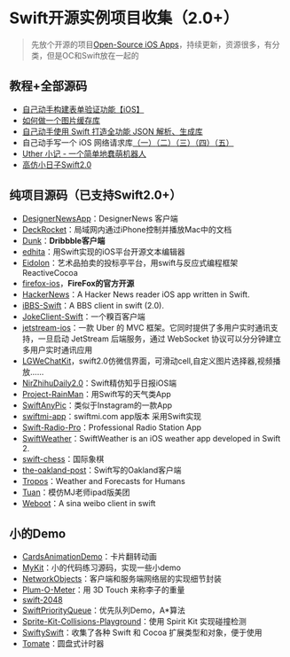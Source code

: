 # Swift开源实例项目收集（2.0+）
> 先放个开源的项目[Open-Source iOS Apps][1]，持续更新，资源很多，有分类，但是OC和Swift放在一起的

## 教程+全部源码
- [自己动手构建表单验证功能【iOS】][2]
- [如何做一个图片缓存库][3]
- [自己动手使用 Swift 打造全功能 JSON 解析、生成库][4]
- 自己动手写一个 iOS 网络请求库[（一）][5][（二）][6][（三）][7][（四）][8][（五）][9]
- [Uther 小记 - 一个简单地蠢萌机器人][10]
- [高仿小日子Swift2.0][11]

## 纯项目源码（已支持Swift2.0+）
- [DesignerNewsApp][12]：DesignerNews 客户端
- [DeckRocket][13]：局域网内通过iPhone控制并播放Mac中的文档
- [Dunk][14]：**Dribbble客户端**
- [edhita][15]：用Swift实现的iOS平台开源文本编辑器
- [Eidolon][16]：艺术品拍卖的投标亭平台，用swift与反应式编程框架 ReactiveCocoa
- [firefox-ios][17]，**FireFox的官方开源**
- [HackerNews][18]：A Hacker News reader iOS app written in Swift.
- [iBBS-Swift][19]：A BBS client in swift (2.0).
- [JokeClient-Swift][20]：一个糗百客户端
- [jetstream-ios][21]：一款 Uber 的 MVC 框架。它同时提供了多用户实时通讯支持，一旦启动 JetStream 后端服务，通过 WebSocket 协议可以分分钟建立多用户实时通讯应用
- [LGWeChatKit][22]，swift2.0仿微信界面，可滑动cell,自定义图片选择器,视频播放……
- [NirZhihuDaily2.0][23]：Swift精仿知乎日报iOS端
- [Project-RainMan][24]：用Swift写的天气类App
- [SwiftAnyPic][25]：类似于Instagram的一款App
- [swiftmi-app][26]：swiftmi.com app版本 采用Swift实现
- [Swift-Radio-Pro][27]：Professional Radio Station App
- [SwiftWeather][28]：SwiftWeather is an iOS weather app developed in Swift 2. 
- [swift-chess][29]：国际象棋
- [the-oakland-post][30]：Swift写的Oakland客户端
- [Tropos][31]：Weather and Forecasts for Humans
- [Tuan][32]：模仿MJ老师ipad版美团
- [Weboot][33]：A sina weibo client in swift

## 小的Demo
- [CardsAnimationDemo][34]：卡片翻转动画
- [MyKit][35]：小的代码练习源码，实现一些小demo
- [NetworkObjects][36]：客户端和服务端网络层的实现细节封装
- [Plum-O-Meter][37]：用 3D Touch 来称李子的重量
- [swift-2048][38]
- [SwiftPriorityQueue][39]：优先队列Demo，A\*算法
- [Sprite-Kit-Collisions-Playground][40]：使用 Spirit Kit 实现碰撞检测
- [SwiftySwift][41]：收集了各种 Swift 和 Cocoa 扩展类型和对象，便于使用
- [Tomate][42]：圆盘式计时器

[1]:	https://github.com/dkhamsing/open-source-ios-apps
[2]:	https://lvwenhan.com/ios/459.html
[3]:	http://blog.callmewhy.com/2015/05/25/note-about-chun/
[4]:	https://lvwenhan.com/ios/463.html
[5]:	https://lvwenhan.com/ios/454.html
[6]:	https://lvwenhan.com/ios/455.html
[7]:	https://lvwenhan.com/ios/456.html
[8]:	https://lvwenhan.com/ios/457.html
[9]:	https://lvwenhan.com/ios/464.html
[10]:	http://blog.callmewhy.com/2015/08/09/how-to-make-uther/ "Uther 小记 - 一个简单地蠢萌机器人"
[11]:	http://www.jianshu.com/p/bcc297e19a94
[12]:	https://github.com/MengTo/DesignerNewsApp "DesignerNewsApp"
[13]:	https://github.com/jpsim/DeckRocket "DeckRocket"
[14]:	https://github.com/naoyashiga/Dunk "Dunk"
[15]:	https://github.com/tnantoka/edhita "edhita"
[16]:	https://github.com/artsy/eidolon "Eidolon"
[17]:	https://github.com/mozilla/firefox-ios "firefox-ios"
[18]:	https://github.com/amitburst/HackerNews "HackerNews"
[19]:	https://github.com/iAugux/iBBS-Swift "iBBS-Swift"
[20]:	https://github.com/YANGReal/JokeClient-Swift "JokeClient-Swift"
[21]:	https://github.com/uber/jetstream-ios "jetstream-ios"
[22]:	https://github.com/jamy0801/LGWeChatKit
[23]:	https://github.com/zpz1237/NirZhihuDaily2.0 "NirZhihuDaily2.0"
[24]:	https://github.com/Mav3r1ck/Project-RainMan "Project-RainMan"
[25]:	https://github.com/kwkhaw/SwiftAnyPic "SwiftAnyPic"
[26]:	https://github.com/feiin/swiftmi-app "swiftmi-app"
[27]:	https://github.com/swiftcodex/Swift-Radio-Pro "Swift-Radio-Pro"
[28]:	https://github.com/JakeLin/SwiftWeather "SwiftWeather"
[29]:	https://github.com/JackBCousineau/swift-chess "swift-chess"
[30]:	https://github.com/aclissold/The-Oakland-Post "the-oakland-post"
[31]:	https://github.com/thoughtbot/Tropos "Tropos"
[32]:	https://github.com/aiqiuqiu/Tuan "Tuan"
[33]:	https://github.com/iAugux/Weboot "Weboot"
[34]:	https://github.com/adow/CardsAnimationDemo "CardsAnimationDemo"
[35]:	https://github.com/aquarchitect/MyKit "MyKit"
[36]:	https://github.com/colemancda/NetworkObjects "NetworkObjects"
[37]:	https://github.com/FlexMonkey/Plum-O-Meter "Plum-O-Meter"
[38]:	https://github.com/austinzheng/swift-2048 "swift-2048"
[39]:	https://github.com/davecom/SwiftPriorityQueue "SwiftPriorityQueue"
[40]:	https://github.com/jaredmpayne/Sprite-Kit-Collisions-Playground "Sprite-Kit-Collisions-Playground"
[41]:	https://github.com/adeca/SwiftySwift "SwiftySwift"
[42]:	https://github.com/dasdom/Tomate "Tomate"